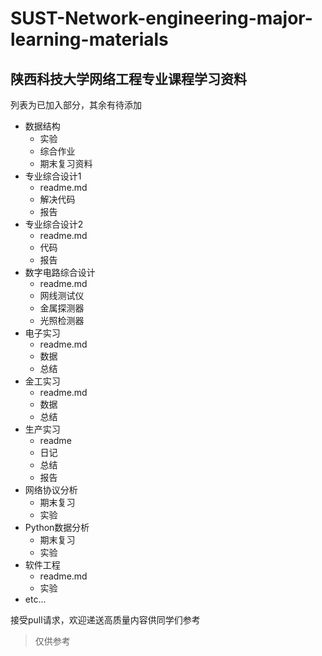 # SUST-Network-engineering-major-learning-materials
## 陕西科技大学网络工程专业课程学习资料


列表为已加入部分，其余有待添加

* 数据结构
  * 实验
  * 综合作业
  * 期末复习资料
* 专业综合设计1
  * readme.md
  * 解决代码
  * 报告
* 专业综合设计2
  * readme.md
  * 代码
  * 报告
* 数字电路综合设计
  * readme.md
  * 网线测试仪
  * 金属探测器
  * 光照检测器    <span style='color: #fff3; font-size: 0.8em;margin-left: 1em;font-style: italic;'>（区别于太阳方向检测器）</span>
* 电子实习
  * readme.md
  * 数据
  * 总结
* 金工实习
  * readme.md
  * 数据
  * 总结
* 生产实习
  * readme
  * 日记
  * 总结
  * 报告
* 网络协议分析
  * 期末复习
  * 实验
* Python数据分析
  * 期末复习
  * 实验
* 软件工程
  * readme.md
  * 实验
* etc...

接受pull请求，欢迎递送高质量内容供同学们参考



> 仅供参考
